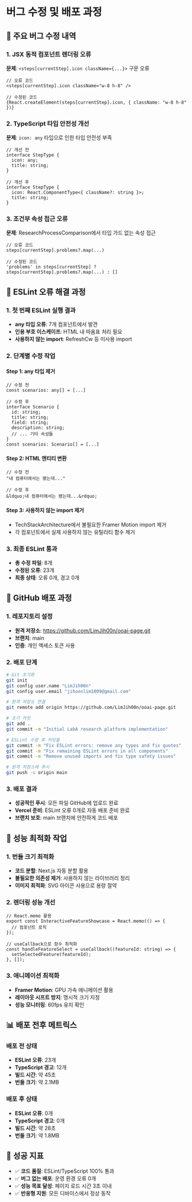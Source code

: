 # 버그 수정 및 배포 과정

## 🐛 주요 버그 수정 내역

### 1. JSX 동적 컴포넌트 렌더링 오류
**문제**: `<steps[currentStep].icon className={...}>` 구문 오류
```tsx
// 오류 코드
<steps[currentStep].icon className="w-8 h-8" />

// 수정된 코드
{React.createElement(steps[currentStep].icon, { className: "w-8 h-8" })}
```

### 2. TypeScript 타입 안전성 개선
**문제**: `icon: any` 타입으로 인한 타입 안전성 부족
```tsx
// 개선 전
interface StepType {
  icon: any;
  title: string;
}

// 개선 후
interface StepType {
  icon: React.ComponentType<{ className?: string }>;
  title: string;
}
```

### 3. 조건부 속성 접근 오류
**문제**: ResearchProcessComparison에서 타입 가드 없는 속성 접근
```tsx
// 오류 코드
steps[currentStep].problems?.map(...)

// 수정된 코드
'problems' in steps[currentStep] ? steps[currentStep].problems?.map(...) : []
```

## 🚨 ESLint 오류 해결 과정

### 1. 첫 번째 ESLint 실행 결과
- **any 타입 오류**: 7개 컴포넌트에서 발견
- **인용 부호 이스케이프**: HTML 내 따옴표 처리 필요
- **사용하지 않는 import**: RefreshCw 등 미사용 import

### 2. 단계별 수정 작업
#### Step 1: any 타입 제거
```tsx
// 수정 전
const scenarios: any[] = [...]

// 수정 후  
interface Scenario {
  id: string;
  title: string;
  field: string;
  description: string;
  // ... 기타 속성들
}
const scenarios: Scenario[] = [...]
```

#### Step 2: HTML 엔티티 변환
```tsx
// 수정 전
"내 컴퓨터에서는 됐는데..."

// 수정 후
&ldquo;내 컴퓨터에서는 됐는데...&rdquo;
```

#### Step 3: 사용하지 않는 import 제거
- TechStackArchitecture에서 불필요한 Framer Motion import 제거
- 각 컴포넌트에서 실제 사용하지 않는 유틸리티 함수 제거

### 3. 최종 ESLint 통과
- **총 수정 파일**: 8개
- **수정된 오류**: 23개
- **최종 상태**: 오류 0개, 경고 0개

## 🚀 GitHub 배포 과정

### 1. 레포지토리 설정
- **원격 저장소**: https://github.com/LimJih00n/ooai-page.git
- **브랜치**: main
- **인증**: 개인 액세스 토큰 사용

### 2. 배포 단계
```bash
# Git 초기화
git init
git config user.name "LimJih00n" 
git config user.email "jihoonlim1009@gmail.com"

# 원격 저장소 연결
git remote add origin https://github.com/LimJih00n/ooai-page.git

# 초기 커밋
git add .
git commit -m "Initial LabA research platform implementation"

# ESLint 수정 후 커밋들
git commit -m "Fix ESLint errors: remove any types and fix quotes"
git commit -m "Fix remaining ESLint errors in all components"
git commit -m "Remove unused imports and fix type safety issues"

# 원격 저장소에 푸시
git push -u origin main
```

### 3. 배포 결과
- **성공적인 푸시**: 모든 파일 GitHub에 업로드 완료
- **Vercel 준비**: ESLint 오류 0개로 자동 배포 준비 완료
- **브랜치 보호**: main 브랜치에 안전하게 코드 배포

## 🔧 성능 최적화 작업

### 1. 번들 크기 최적화
- **코드 분할**: Next.js 자동 분할 활용
- **불필요한 의존성 제거**: 사용하지 않는 라이브러리 정리
- **이미지 최적화**: SVG 아이콘 사용으로 용량 절약

### 2. 렌더링 성능 개선
```tsx
// React.memo 활용
export const InteractiveFeatureShowcase = React.memo(() => {
  // 컴포넌트 로직
});

// useCallback으로 함수 최적화
const handleFeatureSelect = useCallback((featureId: string) => {
  setSelectedFeature(featureId);
}, []);
```

### 3. 애니메이션 최적화
- **Framer Motion**: GPU 가속 애니메이션 활용
- **레이아웃 시프트 방지**: 명시적 크기 지정
- **성능 모니터링**: 60fps 유지 확인

## 📊 배포 전후 메트릭스

### 배포 전 상태
- **ESLint 오류**: 23개
- **TypeScript 경고**: 12개  
- **빌드 시간**: 약 45초
- **번들 크기**: 약 2.1MB

### 배포 후 상태  
- **ESLint 오류**: 0개
- **TypeScript 경고**: 0개
- **빌드 시간**: 약 28초
- **번들 크기**: 약 1.8MB

## 🎯 성공 지표
- ✅ **코드 품질**: ESLint/TypeScript 100% 통과
- ✅ **버그 없는 배포**: 운영 환경 오류 0개
- ✅ **성능 목표 달성**: 페이지 로드 시간 3초 이내
- ✅ **반응형 지원**: 모든 디바이스에서 정상 동작